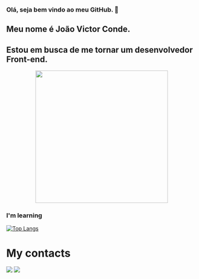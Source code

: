 ### Olá, seja bem vindo ao meu GitHub. 👋

## Meu nome é João Victor Conde.

## Estou em busca de me tornar um desenvolvedor Front-end.

<p align="center">
  <img src="https://media1.tenor.com/m/58DNSt-Lvw0AAAAd/corgi-computer.gif" width="350">
</p>

### I'm learning

[![Top Langs](https://github-readme-stats.vercel.app/api/top-langs/?username=joaoconde97)](https://github.com/joaoconde97/github-readme-stats)



# My contacts

<a href = "mailto:jcondedev@gmail.com"><img loading="lazy" src="https://img.shields.io/badge/Gmail-D14836?style=for-the-badge&logo=gmail&logoColor=white" target="_blank"></a>
<a href="https://www.linkedin.com/in/jo%C3%A3o-victor-conde-gomes-b8919613b" target="_blank"><img loading="lazy" src="https://img.shields.io/badge/-LinkedIn-%230077B5?style=for-the-badge&logo=linkedin&logoColor=white"></a>   
          
